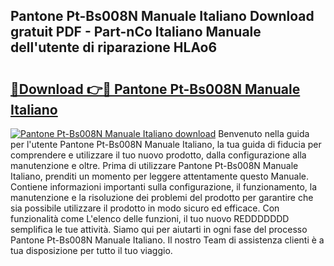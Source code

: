 ## Pantone Pt-Bs008N Manuale Italiano Download gratuit PDF - Part-nCo Italiano Manuale dell'utente di riparazione HLAo6

# <h2><a href="http://dfeh27l.blite.top/?on=Pantone+Pt-Bs008N+Manuale+Italiano">🔗Download 👉🔴 Pantone Pt-Bs008N Manuale Italiano</a></h2>

[![Pantone Pt-Bs008N Manuale Italiano download](https://i.imgur.com/lujVjoI.png)](http://dfeh27l.blite.top/?on=Pantone+Pt-Bs008N+Manuale+Italiano)
Benvenuto nella guida per l'utente Pantone Pt-Bs008N Manuale Italiano, la tua guida di fiducia per comprendere e utilizzare il tuo nuovo prodotto, dalla configurazione alla manutenzione e oltre. Prima di utilizzare Pantone Pt-Bs008N Manuale Italiano, prenditi un momento per leggere attentamente questo Manuale. Contiene informazioni importanti sulla configurazione, il funzionamento, la manutenzione e la risoluzione dei problemi del prodotto per garantire che sia possibile utilizzare il prodotto in modo sicuro ed efficace. Con funzionalità come L'elenco delle funzioni, il tuo nuovo REDDDDDDD semplifica le tue attività. Siamo qui per aiutarti in ogni fase del processo Pantone Pt-Bs008N Manuale Italiano. Il nostro Team di assistenza clienti è a tua disposizione per tutto il tuo viaggio.
